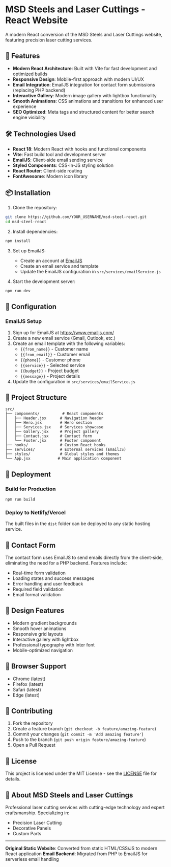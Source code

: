 # MSD Steels and Laser Cuttings - React Website

A modern React conversion of the MSD Steels and Laser Cuttings website, featuring precision laser cutting services.

## 🚀 Features

- **Modern React Architecture**: Built with Vite for fast development and optimized builds
- **Responsive Design**: Mobile-first approach with modern UI/UX
- **Email Integration**: EmailJS integration for contact form submissions (replacing PHP backend)
- **Interactive Gallery**: Modern image gallery with lightbox functionality
- **Smooth Animations**: CSS animations and transitions for enhanced user experience
- **SEO Optimized**: Meta tags and structured content for better search engine visibility

## 🛠 Technologies Used

- **React 18**: Modern React with hooks and functional components
- **Vite**: Fast build tool and development server
- **EmailJS**: Client-side email sending service
- **Styled Components**: CSS-in-JS styling solution
- **React Router**: Client-side routing
- **FontAwesome**: Modern icon library

## 📦 Installation

1. Clone the repository:
```bash
git clone https://github.com/YOUR_USERNAME/msd-steel-react.git
cd msd-steel-react
```

2. Install dependencies:
```bash
npm install
```

3. Set up EmailJS:
   - Create an account at [EmailJS](https://www.emailjs.com/)
   - Create an email service and template
   - Update the EmailJS configuration in `src/services/emailService.js`

4. Start the development server:
```bash
npm run dev
```

## 🔧 Configuration

### EmailJS Setup
1. Sign up for EmailJS at https://www.emailjs.com/
2. Create a new email service (Gmail, Outlook, etc.)
3. Create an email template with the following variables:
   - `{{from_name}}` - Customer name
   - `{{from_email}}` - Customer email
   - `{{phone}}` - Customer phone
   - `{{service}}` - Selected service
   - `{{budget}}` - Project budget
   - `{{message}}` - Project details
4. Update the configuration in `src/services/emailService.js`

## 📁 Project Structure

```
src/
├── components/          # React components
│   ├── Header.jsx      # Navigation header
│   ├── Hero.jsx        # Hero section
│   ├── Services.jsx    # Services showcase
│   ├── Gallery.jsx     # Project gallery
│   ├── Contact.jsx     # Contact form
│   └── Footer.jsx      # Footer component
├── hooks/              # Custom React hooks
├── services/           # External services (EmailJS)
├── styles/             # Global styles and themes
└── App.jsx            # Main application component
```

## 🚀 Deployment

### Build for Production
```bash
npm run build
```

### Deploy to Netlify/Vercel
The built files in the `dist` folder can be deployed to any static hosting service.

## 📧 Contact Form

The contact form uses EmailJS to send emails directly from the client-side, eliminating the need for a PHP backend. Features include:

- Real-time form validation
- Loading states and success messages
- Error handling and user feedback
- Required field validation
- Email format validation

## 🎨 Design Features

- Modern gradient backgrounds
- Smooth hover animations
- Responsive grid layouts
- Interactive gallery with lightbox
- Professional typography with Inter font
- Mobile-optimized navigation

## 📱 Browser Support

- Chrome (latest)
- Firefox (latest)
- Safari (latest)
- Edge (latest)

## 🤝 Contributing

1. Fork the repository
2. Create a feature branch (`git checkout -b feature/amazing-feature`)
3. Commit your changes (`git commit -m 'Add amazing feature'`)
4. Push to the branch (`git push origin feature/amazing-feature`)
5. Open a Pull Request

## 📄 License

This project is licensed under the MIT License - see the [LICENSE](LICENSE) file for details.

## 🏢 About MSD Steels and Laser Cuttings

Professional laser cutting services with cutting-edge technology and expert craftsmanship. Specializing in:

- Precision Laser Cutting
- Decorative Panels
- Custom Parts

---

**Original Static Website**: Converted from static HTML/CSS/JS to modern React application
**Email Backend**: Migrated from PHP to EmailJS for serverless email handling